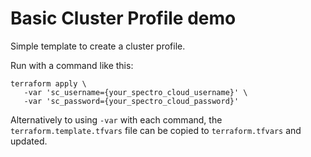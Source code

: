 # Basic Cluster Profile demo

Simple template to create a cluster profile.

Run with a command like this:

```
terraform apply \
   -var 'sc_username={your_spectro_cloud_username}' \
   -var 'sc_password={your_spectro_cloud_password}'
```

Alternatively to using `-var` with each command, the `terraform.template.tfvars` file can be copied to `terraform.tfvars` and updated.
